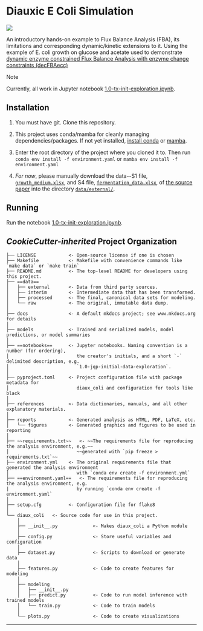# Diauxic E Coli Simulation

<a target="_blank" href="https://cookiecutter-data-science.drivendata.org/">
    <img src="https://img.shields.io/badge/CCDS-Project%20template-328F97?logo=cookiecutter" />
</a>

An introductory hands-on example to Flux Balance Analysis (FBA), its limitations and corresponding dynamic/kinetic extensions to it. Using the example of E. coli growth on glucose and acetate used to demonstrate [dynamic enzyme constrained Flux Balance Analysis with enzyme change constraints (decFBAecc)](https://doi.org/10.1371/journal.pone.0280077)

> [!NOTE]
> Currently, all work in Jupyter notebook [1.0-tx-init-exploration.ipynb](notebooks/1.0-tx-init-exploration.ipynb).

## Installation
1. You must have git. Clone this repository.

2. This project uses conda/mamba for cleanly managing dependencies/packages. If not yet installed, [install conda](https://docs.conda.io/projects/conda/en/stable/user-guide/getting-started.html#before-you-start) or [mamba](https://mamba.readthedocs.io/en/latest/installation/mamba-installation.html).

3. Enter the root directory of the project where you cloned it to. Then run
    `conda env install -f environment.yaml`
    or
    `mamba env install -f environment.yaml`

4. _For now_, please manually download the data--S1 file, [`growth_medium.xlsx`](https://doi.org/10.1371/journal.pone.0280077.s001), and S4 file, [`fermentation_data.xlsx`](https://doi.org/10.1371/journal.pone.0280077.s004), of [the source paper](https://doi.org/10.1371/journal.pone.0280077) into the directory [`data/external/`](data/external).

## Running
Run the notebook [1.0-tx-init-exploration.ipynb](notebooks/1.0-tx-init-exploration.ipynb).

## ___CookieCutter__-inherited_ Project Organization

```
├── LICENSE            <- Open-source license if one is chosen
├── Makefile           <- Makefile with convenience commands like `make data` or `make train`
├── README.md          <- The top-level README for developers using this project.
├── ==data==
│   ├── external       <- Data from third party sources.
│   ├── interim        <- Intermediate data that has been transformed.
│   ├── processed      <- The final, canonical data sets for modeling.
│   └── raw            <- The original, immutable data dump.
│
├── docs               <- A default mkdocs project; see www.mkdocs.org for details
│
├── models             <- Trained and serialized models, model predictions, or model summaries
│
├── ==notebooks==      <- Jupyter notebooks. Naming convention is a number (for ordering),
│                         the creator's initials, and a short `-` delimited description, e.g.
│                         `1.0-jqp-initial-data-exploration`.
│
├── pyproject.toml     <- Project configuration file with package metadata for 
│                         diaux_coli and configuration for tools like black
│
├── references         <- Data dictionaries, manuals, and all other explanatory materials.
│
├── reports            <- Generated analysis as HTML, PDF, LaTeX, etc.
│   └── figures        <- Generated graphics and figures to be used in reporting
│
├── ~~requirements.txt~~   <- ~~The requirements file for reproducing the analysis environment, e.g.~~
│                         ~~generated with `pip freeze > requirements.txt`~~
├── environment.yml    <- The original requirements file that generated the analysis environment
│                         with `conda env create -f environment.yml`
├── ==environment.yaml==   <- The requirements file for reproducing the analysis environment, e.g.
|                         by running `conda env create -f environment.yaml`
│
├── setup.cfg          <- Configuration file for flake8
│
└── diaux_coli   <- Source code for use in this project.
    │
    ├── __init__.py             <- Makes diaux_coli a Python module
    │
    ├── config.py               <- Store useful variables and configuration
    │
    ├── dataset.py              <- Scripts to download or generate data
    │
    ├── features.py             <- Code to create features for modeling
    │
    ├── modeling                
    │   ├── __init__.py 
    │   ├── predict.py          <- Code to run model inference with trained models          
    │   └── train.py            <- Code to train models
    │
    └── plots.py                <- Code to create visualizations
```

--------

